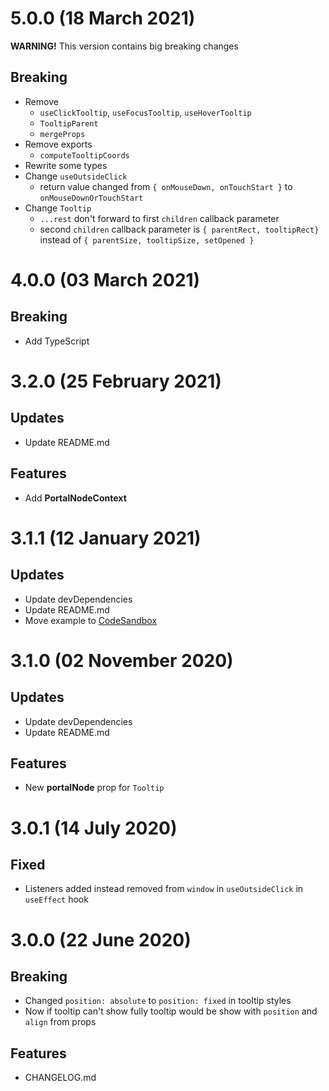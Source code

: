 # 5.0.0 (18 March 2021)

**WARNING!** This version contains big breaking changes

## Breaking

-   Remove
    -   `useClickTooltip`, `useFocusTooltip`, `useHoverTooltip`
    -   `TooltipParent`
    -   `mergeProps`
-   Remove exports
    -   `computeTooltipCoords`
-   Rewrite some types
-   Change `useOutsideClick`
    -   return value changed from `{ onMouseDown, onTouchStart }` to `onMouseDownOrTouchStart`
-   Change `Tooltip`
    -   `...rest` don't forward to first `children` callback parameter
    -   second `children` callback parameter is `{ parentRect, tooltipRect}` instead of `{ parentSize, tooltipSize, setOpened }`

# 4.0.0 (03 March 2021)

## Breaking

-   Add TypeScript

# 3.2.0 (25 February 2021)

## Updates

-   Update README.md

## Features

-   Add **PortalNodeContext**

# 3.1.1 (12 January 2021)

## Updates

-   Update devDependencies
-   Update README.md
-   Move example to [CodeSandbox](https://codesandbox.io/s/react-tooltpz-diej4)

# 3.1.0 (02 November 2020)

## Updates

-   Update devDependencies
-   Update README.md

## Features

-   New **portalNode** prop for `Tooltip`

# 3.0.1 (14 July 2020)

## Fixed

-   Listeners added instead removed from `window` in `useOutsideClick` in `useEffect` hook

# 3.0.0 (22 June 2020)

## Breaking

-   Changed `position: absolute` to `position: fixed` in tooltip styles
-   Now if tooltip can't show fully tooltip would be show with `position` and `align` from props

## Features

-   CHANGELOG.md
